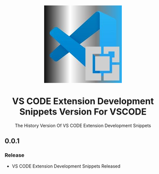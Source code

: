 <p align="center">
    <img src="https://raw.githubusercontent.com/amiralariska/vscode-extension-development-intellisense/refs/heads/vscode-extension-development-intellisense/icon/vscode-extension-development-intellisense-logo.jpg" alt="VSCODE Logo">
    <h1 align="center">VS CODE Extension Development Snippets Version For VSCODE</h1>
    <p align="center">The History Version Of VS CODE Extension Development Snippets</p>
</p>

## 0.0.1
### Release
- VS CODE Extension Development Snippets Released